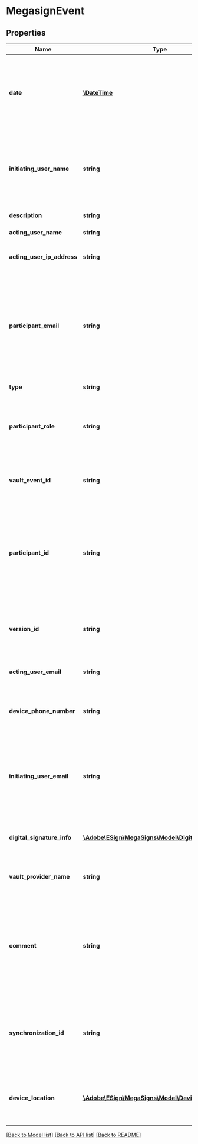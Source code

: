 # MegasignEvent

## Properties
Name | Type | Description | Notes
------------ | ------------- | ------------- | -------------
**date** | [**\DateTime**](\DateTime.md) | The date of the audit event. Format would be yyyy-MM-dd&#39;T&#39;HH:mm:ssZ. For example, e.g 2016-02-25T18:46:19Z represents UTC time | [optional] 
**initiating_user_name** | **string** | Full name of the user that initiated the event on behalf of the acting user when the account is shared. Will be empty if there is no account sharing in effect | [optional] 
**description** | **string** | A description of the audit event | [optional] 
**acting_user_name** | **string** | The name of the acting user | [optional] 
**acting_user_ip_address** | **string** | The IP address of the user that created the event | [optional] 
**participant_email** | **string** | Email address of the user that is the participant for the event. This may be different than the acting user for certain event types. For example, for a DELEGATION event, this is the user who was delegated to | [optional] 
**type** | **string** | Type of MegaSign event | [optional] 
**participant_role** | **string** | Role assumed by all participants in the participant set the participant belongs to (signer, approver etc.). | [optional] 
**vault_event_id** | **string** | The identifier assigned by the vault provider for the vault event (if vaulted, otherwise null) | [optional] 
**participant_id** | **string** | The unique identifier of the participant for the event. This may be different than the acting user for certain event types. For example, for a DELEGATION event, this is the user who was delegated to | [optional] 
**version_id** | **string** | An ID which uniquely identifies the version of the document associated with this audit event | [optional] 
**acting_user_email** | **string** | Email address of the user that created the event | [optional] 
**device_phone_number** | **string** | Phone number from the device used when the participation is completed on a mobile phone | [optional] 
**initiating_user_email** | **string** | Email address of the user that initiated the event on behalf of the acting user when the account is shared. Will be empty if there is no account sharing in effect | [optional] 
**digital_signature_info** | [**\Adobe\ESign\MegaSigns\Model\DigitalSignatureInfo**](DigitalSignatureInfo.md) | This is present for ESIGNED events when the participation is signed digitally | [optional] 
**vault_provider_name** | **string** | Name of the vault provider for the vault event (if vaulted, otherwise null) | [optional] 
**comment** | **string** | The event comment. For RECALLED or REJECTED, the reason given by the user that initiates the event. For DELEGATE or SHARE, the message from the acting user to the participant | [optional] 
**synchronization_id** | **string** | A unique identifier linking offline events to synchronization events (specified for offline signing events and synchronization events, else null) | [optional] 
**device_location** | [**\Adobe\ESign\MegaSigns\Model\DeviceLocation**](DeviceLocation.md) | Location of the device that generated the event (This value may be null due to limited privileges) | [optional] 

[[Back to Model list]](../README.md#documentation-for-models) [[Back to API list]](../README.md#documentation-for-api-endpoints) [[Back to README]](../README.md)



